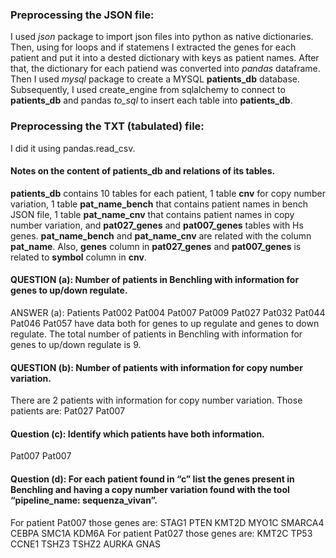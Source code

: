 ### Preprocessing the JSON file:

I used *json* package to import json files into python as native dictionaries. Then, using for loops and if statemens I extracted the genes for each patient and put it into a dested dictionary with keys as patient names. After that, the dictionary for each patiend was converted into *pandas* dataframe. Then I used *mysql* package to create a MYSQL **patients_db** database. Subsequently, I used  create_engine from sqlalchemy to connect to **patients_db** and pandas *to_sql* to insert each table into **patients_db**.

### Preprocessing the TXT (tabulated) file:

I did it using pandas.read_csv.  

#### Notes on the content of **patients_db** and relations of its tables.

**patients_db** contains 10 tables for each patient, 1 table **cnv** for copy number variation, 1 table **pat_name_bench** that contains patient names in bench JSON file, 1 table **pat_name_cnv** that contains patient names in copy number variation, and **pat027_genes** and **pat007_genes** tables with Hs genes. 
**pat_name_bench** and **pat_name_cnv** are related with the column **pat_name**. Also, **genes** column in **pat027_genes** and **pat007_genes** is related to **symbol** column in **cnv**. 

#### QUESTION (a): Number of patients in Benchling with information for genes to up/down regulate.
ANSWER (a): Patients
Pat002
Pat004
Pat007
Pat009
Pat027
Pat032
Pat044
Pat046
Pat057
have data both for genes to up regulate and genes to down regulate.
The total number of patients in Benchling with information for genes to up/down regulate is 9.

#### QUESTION (b): Number of patients with information for copy number variation.
There are 2 patients with information for copy number variation.
 Those patients are:
Pat027
Pat007

#### Question (c): Identify which patients have both information.
Pat007 Pat007

#### Question (d): For each patient found in “c” list the genes present in Benchling and having a copy number variation found with the tool “pipeline_name: sequenza_vivan”.
For patient Pat007 those genes are:
STAG1
PTEN
KMT2D
MYO1C
SMARCA4
CEBPA
SMC1A
KDM6A
For patient Pat027 those genes are:
KMT2C
TP53
CCNE1
TSHZ3
TSHZ2
AURKA
GNAS



